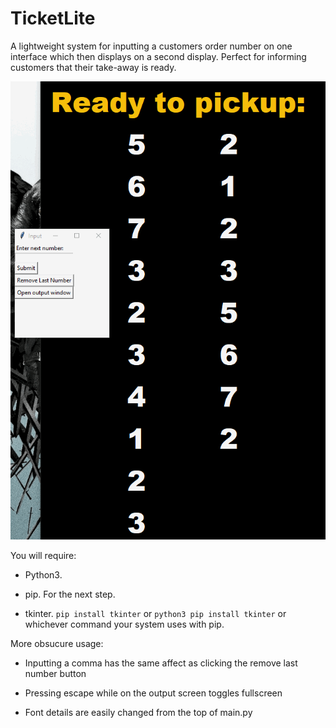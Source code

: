 # TicketLite
A lightweight system for inputting a customers order number on one interface which then displays on a second display. Perfect for informing customers that their take-away is ready.

![Windowed example.](https://raw.githubusercontent.com/Shardj/TicketLite/master/example.gif)


You will require:

* Python3.

* pip. For the next step.

* tkinter. `pip install tkinter` or `python3 pip install tkinter` or whichever command your system uses with pip.

More obsucure usage:

* Inputting a comma has the same affect as clicking the remove last number button

* Pressing escape while on the output screen toggles fullscreen

* Font details are easily changed from the top of main.py
